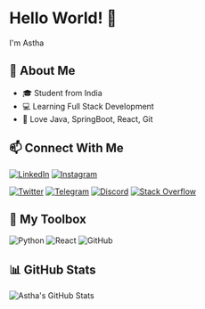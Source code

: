 # Hello World! 👋  
I'm Astha 
## 🌟 About Me
- 🎓 Student from India
- 💻 Learning Full Stack Development
- 🌈 Love Java, SpringBoot, React, Git

## 📫 Connect With Me
[![LinkedIn](https://img.shields.io/badge/LinkedIn-blue?logo=linkedin)](https://www.linkedin.com/in/astha-bharti)
[![Instagram](https://img.shields.io/badge/Instagram-purple?logo=instagram)](https://instagram.com/astha.rya_)

[![Twitter](https://img.shields.io/badge/Twitter-1DA1F2?style=for-the-badge&logo=twitter&logoColor=white)](https://twitter.com/yourusername)
[![Telegram](https://img.shields.io/badge/Telegram-2CA5E0?style=for-the-badge&logo=telegram&logoColor=white)](https://t.me/astharya2)
[![Discord](https://img.shields.io/badge/Discord-5865F2?style=for-the-badge&logo=discord&logoColor=white)](https://discord.com/users/yourdi)
[![Stack Overflow](https://img.shields.io/badge/Stack_Overflow-FE7A16?style=for-the-badge&logo=stackoverflow&logoColor=white)](https://stackoverflow.com/users/21077791/jiya)



## 🧰 My Toolbox
![Python](https://img.shields.io/badge/-Python-05122A?style=flat&logo=python)
![React](https://img.shields.io/badge/-React-05122A?style=flat&logo=react)
![GitHub](https://img.shields.io/badge/-GitHub-05122A?style=flat&logo=github)

## 📊 GitHub Stats
![Astha's GitHub Stats](https://github-readme-stats.vercel.app/api?username=Astha84&show_icons=true&theme=tokyonight)

<!--![Top Langs](https://github-readme-stats.vercel.app/api/top-langs/?username=yourusername&layout=compact&theme=tokyonight)-->
